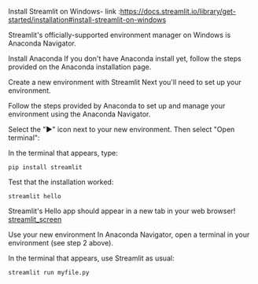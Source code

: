 Install Streamlit on Windows- link :https://docs.streamlit.io/library/get-started/installation#install-streamlit-on-windows

Streamlit's officially-supported environment manager on Windows is Anaconda Navigator.

Install Anaconda
If you don't have Anaconda install yet, follow the steps provided on the Anaconda installation page.

Create a new environment with Streamlit
Next you'll need to set up your environment.

Follow the steps provided by Anaconda to set up and manage your environment using the Anaconda Navigator.

Select the "▶" icon next to your new environment. Then select "Open terminal":

In the terminal that appears, type:

`pip install streamlit`

Test that the installation worked:

`streamlit hello`

Streamlit's Hello app should appear in a new tab in your web browser!
[streamlit_screen]()

Use your new environment
In Anaconda Navigator, open a terminal in your environment (see step 2 above).

In the terminal that appears, use Streamlit as usual:

`streamlit run myfile.py`
